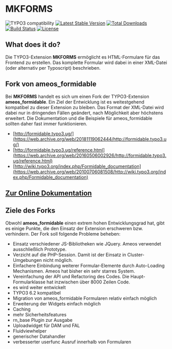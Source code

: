 MKFORMS
=======

![TYPO3 compatibility](https://img.shields.io/badge/TYPO3-10.4%20%7C%2011.5-orange?maxAge=3600&style=flat-square&logo=typo3)
[![Latest Stable Version](https://img.shields.io/packagist/v/dmk/mkforms.svg?maxAge=3600&style=flat-square&logo=composer)](https://packagist.org/packages/dmk/mkforms)
[![Total Downloads](https://img.shields.io/packagist/dt/dmk/mkforms.svg?maxAge=3600&style=flat-square)](https://packagist.org/packages/dmk/mkforms)
[![Build Status](https://img.shields.io/github/workflow/status/DMKEBUSINESSGMBH/typo3-mkforms/PHP-CI.svg?maxAge=3600&style=flat-square&logo=github-actions)](https://github.com/DMKEBUSINESSGMBH/typo3-mkforms/actions?query=workflow%3APHP-CI)
[![License](https://img.shields.io/packagist/l/dmk/mkforms.svg?maxAge=3600&style=flat-square&logo=gnu)](https://packagist.org/packages/dmk/mkforms)

What does it do?
----------------

Die TYPO3-Extension **MKFORMS** ermöglicht es HTML-Formulare für das Frontend zu erstellen. Das komplette Formular wird dabei in einer XML-Datei (oder alternativ per Typoscript) beschrieben.

Fork von ameos\_formidable
--------------------------

Bei **MKFORMS** handelt es sich um einen Fork der TYPO3-Extension **ameos\_formidable**. Ein Ziel der Entwicklung ist es weitestgehend kompatibel zu dieser Extension zu bleiben. Das Format der XML-Datei wird dabei nur in dringenden Fällen geändert, nach Möglichkeit aber höchstens erweitert. Die Dokumentation und die Beispiele für ameos\_formidable sollten daher fast immer funktionieren.

-   [http://formidable.typo3.ug/](https://web.archive.org/web/20181119062444/http://formidable.typo3.ug/)
-   [http://formidable.typo3.ug/reference.html](https://web.archive.org/web/20160506002926/http://formidable.typo3.ug/reference.html)
-   [http://wiki.typo3.org/index.php/Formidable_documentation](https://web.archive.org/web/20100706081508/http://wiki.typo3.org/index.php/Formidable_documentation)

[Zur Online Dokumentation](Documentation/README.md)
-------------------------------------------------


Ziele des Forks
---------------

Obwohl **ameos\_formidable** einen extrem hohen Entwicklungsgrad hat, gibt es einige Punkte, die den Einsatz der Extension erschweren bzw. verhindern. Der Fork soll folgende Probleme beheben:

-   Einsatz verschiedener JS-Bibliotheken wie JQuery. Ameos verwendet ausschließlich Prototype.
-   Verzicht auf die PHP-Session. Damit ist der Einsatz in Cluster-Umgebungen nicht möglich.
-   Einfachere Einbindung weiterer Formular-Elemente durch Auto-Loading Mechanismen. Ameos hat bisher ein sehr starres System.
-   Vereinfachung der API und Refactoring des Codes. Die Haupt-Formularklasse hat inzwischen über 8000 Zeilen Code.
-   es wird weiter entwickelt
-   TYPO3 6.2 kompatibel
-   Migration von ameos\_formidable Formularen relativ einfach möglich
-   Erweiterung der Widgets einfach möglich
-   Caching
-   mehr Sicherheitsfeatures
-   rn\_base Plugin zur Ausgabe
-   Uploadwidget für DAM und FAL
-   Fluidviewhelper
-   generischer Datahandler
-   verbesserter userfunc Ausruf innerhalb von Formularen



